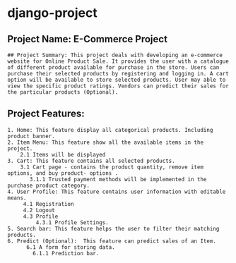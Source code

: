 # django-project
## Project Name: E-Commerce Project
	## Project Summary: This project deals with developing an e-commerce website for Online Product Sale. It provides the user with a catalogue of different product available for purchase in the store. Users can purchase their selected products by registering and logging in. A cart option will be available to store selected products. User may able to view the specific product ratings. Vendors can predict their sales for the particular products (Optional).
## Project Features: 
	1. Home: This feature display all categorical products. Including product banner. 
	2. Item Menu: This feature show all the available items in the project. 
	    2.1 Items will be displayed
	3. Cart: This feature contains all selected products.
        3.1 Cart page - contains the product quantity, remove item options, and buy product- options .
           3.1.1 Trusted payment methods will be implemented in the purchase product category.
	4. User Profile: This feature contains user information with editable means.
	     4.1 Registration
	     4.2 Logout 
	     4.3 Profile
	         4.3.1 Profile Settings.
	5. Search bar: This feature helps the user to filter their matching products.
	6. Predict (Optional):  This feature can predict sales of an Item.
	      6.1 A form for storing data. 
	        6.1.1 Prediction bar.
  
